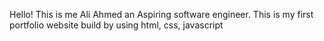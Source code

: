 Hello! This is me Ali Ahmed an Aspiring software engineer.
This is my first portfolio website build by using html, css, javascript